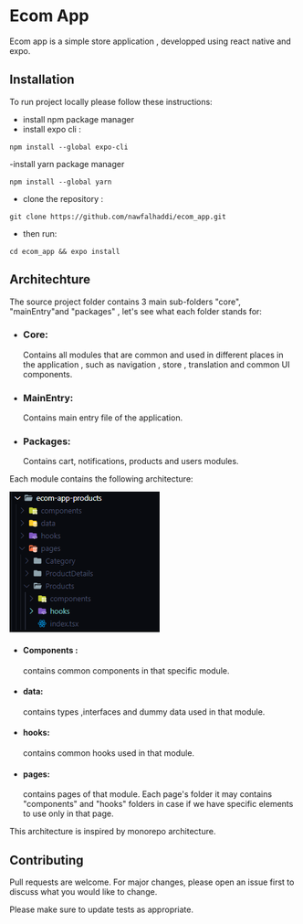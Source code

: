 # Ecom App

Ecom app is a simple store application , developped using react native and expo.

## Installation

To run project locally please follow these instructions:
- install npm package manager 
- install expo cli :
```
npm install --global expo-cli
```
-install yarn package manager
```
npm install --global yarn
```
- clone the repository : 
```
git clone https://github.com/nawfalhaddi/ecom_app.git
```
- then run:
```
cd ecom_app && expo install

```

## Architechture
The source project folder contains 3 main sub-folders "core", "mainEntry"and "packages" , let's see what each folder stands for: 

- ### Core: 
    Contains all modules that are common and used in different places in the application , such as navigation , store , translation and common UI components.
- ### MainEntry: 
    Contains main entry file of the application.
- ### Packages: 
    Contains cart, notifications, products and users modules.

Each module contains the following architecture:

![alt text](https://github.com/nawfalhaddi/ecom_app/blob/main/module_architecture.png)


 - ####  Components : 
    contains common components in that specific module.
 - ####  data: 
    contains types ,interfaces and dummy data used in that module.

 - ####  hooks: 
    contains common hooks used in that module.

 - ####  pages: 
    contains pages of that module. Each page's folder it may contains "components" and "hooks" folders in case if we have specific elements to use only in that page.
    
This architecture is inspired by monorepo architecture.

## Contributing
Pull requests are welcome. For major changes, please open an issue first to discuss what you would like to change.

Please make sure to update tests as appropriate.


